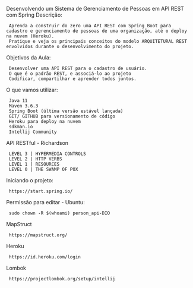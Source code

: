 
 Desenvolvendo um Sistema de Gerenciamento de Pessoas em API REST com Spring
 Descrição:

     Aprenda a construir do zero uma API REST com Spring Boot para cadastro e gerenciamento de pessoas de uma organização, até o deploy na nuvem (Heroku).
     Pratique e veja os principais conceitos do modelo ARQUITETURAL REST envolvidos durante o desenvolvimento do projeto.

 Objetivos da Aula:

     Desenvolver uma API REST para o cadastro de usuário.
     O que é o padrão REST, e associá-lo ao projeto
     Codificar, compartilhar e aprender todos juntos.

 O que vamos utilizar:

     Java 11
     Maven 3.6.3
     Spring Boot (última versão estável lançada)
     GIT/ GITHUB para versionamento de código
     Heroku para deploy na nuvem
     sdkman.io
     Intellij Community

 API RESTful - Richardson

     LEVEL 3 | HYPERMEDIA CONTROLS
     LEVEL 2 | HTTP VERBS
     LEVEL 1 | RESOURCES
     LEVEL 0 | THE SWAMP OF POX

 Iniciando o projeto:

     https://start.spring.io/

 Permissão para editar - Ubuntu:

     sudo chown -R $(whoami) person_api-DIO

 MapStruct

     https://mapstruct.org/

 Heroku

     https://id.heroku.com/login

 Lombok

     https://projectlombok.org/setup/intellij
